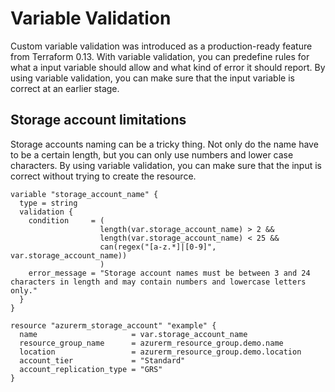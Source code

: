 # Variable Validation

Custom variable validation was introduced as a production-ready feature from Terraform 0.13. With variable validation, you can predefine rules for what a input variable should allow and what kind of error it should report. By using variable validation, you can make sure that the input variable is correct at an earlier stage.

## Storage account limitations

Storage accounts naming can be a tricky thing. Not only do the name have to be a certain length, but you can only use numbers and lower case characters. By using variable validation, you can make sure that the input is correct without trying to create the resource.

```hcl
variable "storage_account_name" {
  type = string
  validation {
    condition     = (
                    length(var.storage_account_name) > 2 && 
                    length(var.storage_account_name) < 25 && 
                    can(regex("[a-z.*]|[0-9]", var.storage_account_name))
                    )
    error_message = "Storage account names must be between 3 and 24 characters in length and may contain numbers and lowercase letters only."
  }
}

resource "azurerm_storage_account" "example" {
  name                     = var.storage_account_name
  resource_group_name      = azurerm_resource_group.demo.name
  location                 = azurerm_resource_group.demo.location
  account_tier             = "Standard"
  account_replication_type = "GRS"
}
```